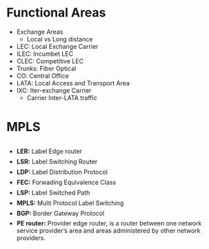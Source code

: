 
# Functional Areas
- Exchange Areas
	- Local vs Long distance
- LEC: Local Exchange Carrier
- ILEC: Incumbet LEC
- CLEC: Competitive LEC
- Trunks: Fiber Optical 
- CO: Central Office
- LATA: Local Access and Transport Area
- IXC: Iter-exchange Carrier 
	- Carrier Inter-LATA traffic

# MPLS  
- **LER:** Label Edge router  
- **LSR:** Label Switching Router  
- **LDP:** Label Distribution Protocol 
- **FEC:** Forwading Equivalence Class 
- **LSP:** Label Switched Path  
- **MPLS:** Multi Protocol Label Switching  
- **BGP:** Border Gateway Protocol  
- **PE router:** Provider edge router, is a router between one network service provider’s area and areas administered by other network providers.